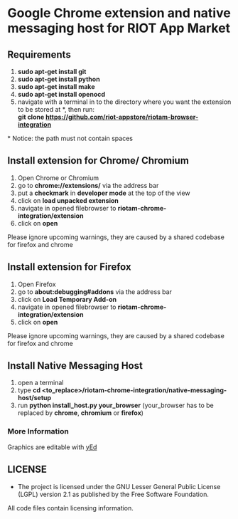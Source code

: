 # Google Chrome extension and native messaging host for RIOT App Market

## Requirements
1. **sudo apt-get install git**
2. **sudo apt-get install python**
1. **sudo apt-get install make**
1. **sudo apt-get install openocd**
3. navigate with a terminal in to the directory where you want the extension to be stored at \*, then run:
   <br>**git clone https://github.com/riot-appstore/riotam-browser-integration**

\* Notice: the path must not contain spaces

## Install extension for Chrome/ Chromium
1. Open Chrome or Chromium
2. go to **chrome://extensions/** via the address bar
3. put a **checkmark** in **developer mode** at the top of the view
4. click on **load unpacked extension**
5. navigate in opened filebrowser to **riotam-chrome-integration/extension**
6. click on **open**

Please ignore upcoming warnings, they are caused by a shared codebase for firefox and chrome

## Install extension for Firefox
1. Open Firefox
2. go to **about:debugging#addons** via the address bar
3. click on **Load Temporary Add-on**
4. navigate in opened filebrowser to **riotam-chrome-integration/extension**
5. click on **open**

Please ignore upcoming warnings, they are caused by a shared codebase for firefox and chrome

## Install Native Messaging Host
1. open a terminal
2. type **cd <to_replace>/riotam-chrome-integration/native-messaging-host/setup**
3. run **python install_host.py your_browser** (your_browser has to be replaced by **chrome**, **chromium** or **firefox**)

### More Information
Graphics are editable with [yEd](http://www.yworks.com/products/yed "http://www.yworks.com/products/yed")

## LICENSE
* The project is licensed under the GNU Lesser General Public License
  (LGPL) version 2.1 as published by the Free Software Foundation.

All code files contain licensing information.
